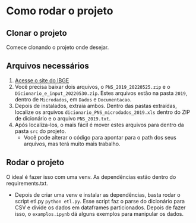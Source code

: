 # Como rodar o projeto

## Clonar o projeto
Comece clonando o projeto onde desejar.

## Arquivos necessários
1. [Acesse o site do IBGE](https://www.ibge.gov.br/estatisticas/sociais/saude/9160-pesquisa-nacional-de-saude.html?=&t=downloads)
2. Você precisa baixar dois arquivos, o `PNS_2019_20220525.zip` e o `Dicionario_e_input_20220530.zip`. Estes arquivos estão na pasta `2019`, dentro de `Microdados`, em `Dados` e `Documentacao`.
3. Depois de instalados, extraia ambos. Dentro das pastas extraídas, localize os arquivos `dicionario_PNS_microdados_2019.xls` dentro do ZIP de dicionário e o arquivo `PNS_2019.txt`.
4. Após localiza-los, o mais fácil é mover estes arquivos para dentro da pasta `src` do projeto.
    - Você pode alterar o código para apontar para o path dos seus arquivos, mas terá muito mais trabalho.

## Rodar o projeto
O ideal é fazer isso com uma venv. As dependências estão dentro do requirements.txt.
- Depois de criar uma venv e instalar as dependências, basta rodar o script etl.py `python etl.py`. Esse script faz o parse do dicionário para CSV e divide os dados em dataframes particionados. Depois de fazer isso, o `examplos.ipynb` dá alguns exemplos para manipular os dados.
